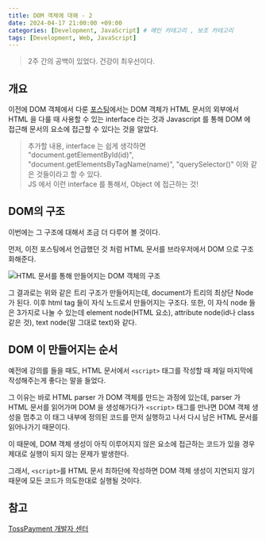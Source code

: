 ```yaml
---
title: DOM 객체에 대해 - 2
date: 2024-04-17 21:00:00 +09:00
categories: [Development, JavaScript] # 메인 카테고리 , 보조 카테고리
tags: [Development, Web, JavaScript]
---
```


> 2주 간의 공백이 있었다. 건강이 최우선이다.

## 개요

이전에 DOM 객체에서 다룬 [포스팅][1]에서는 DOM 객체가 HTML 문서의 외부에서 HTML 을 다룰 때 사용할 수 있는 interface 라는 것과 Javascript 를 통해 DOM 에 접근해 문서의 요소에 접근할 수 있다는 것을 알았다.

> 추가할 내용, interface 는 쉽게 생각하면  
> "document.getElementById(id)", "document.getElementsByTagName(name)", "querySelector()" 이와 같은 것들이라고 할 수 있다.  
> JS 에서 이런 interface 를 통해서, Object 에 접근하는 것!

## DOM의 구조

이번에는 그 구조에 대해서 조금 더 다루어 볼 것이다.

먼저, 이전 포스팅에서 언급했던 것 처럼 HTML 문서를 브라우저에서 DOM 으로 구조화해준다.

<img src="https://kybaq.github.io/assets/img/posts/2024-03-31-DOM-객체에-대해-4.png" alt="HTML 문서를 통해 만들어지는 DOM 객체의 구조">

그 결과로는 위와 같은 트리 구조가 만들어지는데, document가 트리의 최상단 Node 가 된다. 이후 html tag 들이 자식 노드로서 만들어지는 구조다. 또한, 이 자식 node 들은 3가지로 나눌 수 있는데 element node(HTML 요소), attribute node(id나 class 같은 것), text node(말 그대로 text)와 같다.

## DOM 이 만들어지는 순서

예전에 강의를 들을 때도, HTML 문서에서 `<script>` 태그를 작성할 때 제일 마지막에 작성해주는게 좋다는 말을 들었다.

그 이유는 바로 HTML parser 가 DOM 객체를 만드는 과정에 있는데, parser 가 HTML 문서를 읽어가며 DOM 을 생성해가다가 `<script>` 태그를 만나면 DOM 객체 생성을 멈추고 이 태그 내부에 정의된 코드를 먼저 실행하고 나서 다시 남은 HTML 문서를 읽어나가기 때문이다.

이 때문에, DOM 객체 생성이 아직 이루어지지 않은 요소에 접근하는 코드가 있을 경우 제대로 실행이 되지 않는 문제가 발생한다.

그래서, `<script>`를 HTML 문서 최하단에 작성하면 DOM 객체 생성이 지연되지 않기 때문에 모든 코드가 의도한대로 실행될 것이다.

[1]: https://kybaq.github.io/posts/DOM-%EA%B0%9D%EC%B2%B4-1/

## 참고

[TossPayment 개발자 센터]

[TossPayment 개발자 센터]: https://docs.tosspayments.com/resources/glossary/dom
